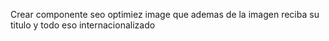 Crear componente seo optimiez image que ademas de la imagen reciba su titulo y todo eso internacionalizado